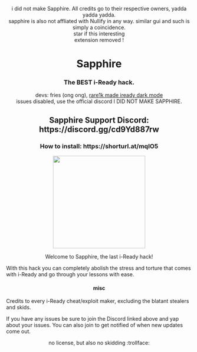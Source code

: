 <p align="center">
i did not make Sapphire. All credits go to their respective owners, yadda yadda yadda. <br>
sapphire is also not affliated with Nullify in any way. similar gui and such is simply a coincidence. <br>
star if this interesting <br>
extension removed !
</p>
<h1 align="center">Sapphire</h1>
<h3 align="center">The BEST i-Ready hack.</h3>
<p align="center">
devs: fries (ong ong), <a href="https://github.com/uhidontkno/ireadyUtils">rare1k made iready dark mode</a><br>
issues disabled, use the official discord
I DID NOT MAKE SAPPHIRE.
</p>
<h2 align="center">Sapphire Support Discord: https://discord.gg/cd9Yd887rw</h2>
<h3 align="center">How to install: https://shorturl.at/mqIO5</h3>
<p align="center">
<img width="250" height="250" src="https://camo.githubusercontent.com/ed579bece53ee97ef4e2b9d5cc297eb8f89567b2e8b6db272494a961ebc231bd/68747470733a2f2f7265732e636c6f7564696e6172792e636f6d2f64626a71666132616c2f696d6167652f75706c6f61642f76313730353239393433332f69636f6e5f6e756c6c6966792e706e67">
</p>

<p align="center">
Welcome to Sapphire, the last i-Ready hack!

With this hack you can completely abolish the stress and torture that comes with i-Ready and go through your lessons with ease.

<h4 align="center">misc</h3>

Credits to every i-Ready cheat/exploit maker, excluding the blatant stealers and skids.

If you have any issues be sure to join the Discord linked above and yap about your issues. You can also join to get notified of when new updates come out.
</p>

<p align="center">no license, but also no skidding :trollface:</p>
